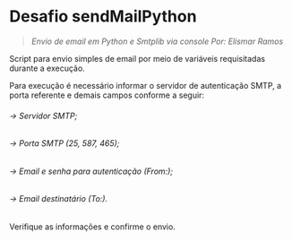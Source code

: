 # Desafio sendMailPython
> _Envio de email em Python e Smtplib via console_
> _Por: Elismar Ramos_

Script para envio simples de email por meio de variáveis requisitadas durante a execução.

Para execução é necessário informar o servidor de autenticação SMTP, a porta referente e demais campos conforme a seguir:

###### -> Servidor SMTP;
###### -> Porta SMTP (25, 587, 465);
###### -> Email e senha para autenticação (From:);
###### -> Email destinatário (To:).

Verifique as informações e confirme o envio.
